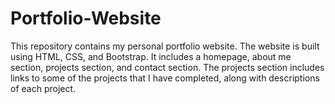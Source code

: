 # Portfolio-Website

This repository contains my personal portfolio website. The website is built using HTML, CSS, and Bootstrap. It includes a homepage, about me section, projects section, and contact section. The projects section includes links to some of the projects that I have completed, along with descriptions of each project.
